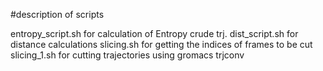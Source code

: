 #description of scripts

entropy_script.sh     for calculation of Entropy crude trj.
dist_script.sh        for distance calculations
slicing.sh            for getting the indices of frames to be cut
slicing_1.sh 	        for cutting trajectories using gromacs trjconv

